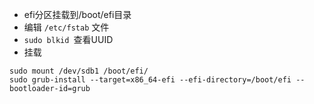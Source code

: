 
* efi分区挂载到/boot/efi目录
* 编辑 ` /etc/fstab ` 文件
* `sudo blkid `查看UUID
* 挂载
```
sudo mount /dev/sdb1 /boot/efi/
sudo grub-install --target=x86_64-efi --efi-directory=/boot/efi --bootloader-id=grub

```